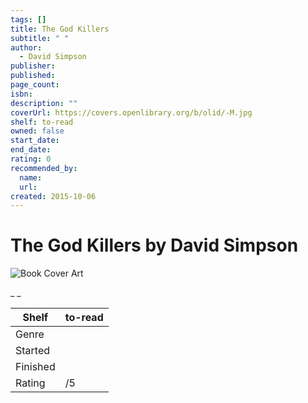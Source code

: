 ```yaml
---
tags: []
title: The God Killers
subtitle: " "
author:
  - David Simpson
publisher:
published:
page_count:
isbn:
description: ""
coverUrl: https://covers.openlibrary.org/b/olid/-M.jpg
shelf: to-read
owned: false
start_date:
end_date:
rating: 0
recommended_by:
  name:
  url:
created: 2015-10-06
---
```


# The God Killers by David Simpson

![Book Cover Art](https://covers.openlibrary.org/b/olid/-M.jpg)

_ _

| Shelf | to-read |
| --- | --- |
| Genre |  |
| Started |  |
| Finished |  |
| Rating | /5 |

